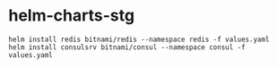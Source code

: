 # helm-charts-stg

```
helm install redis bitnami/redis --namespace redis -f values.yaml
helm install consulsrv bitnami/consul --namespace consul -f values.yaml
```
